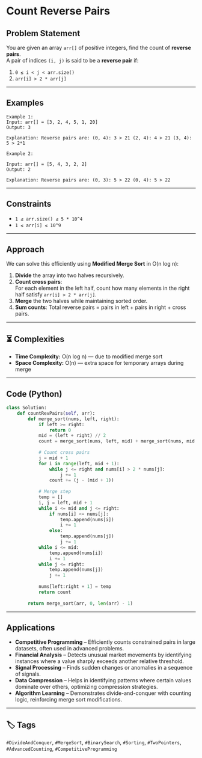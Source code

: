 # Count Reverse Pairs
## Problem Statement
You are given an array `arr[]` of positive integers, find the count of **reverse pairs**.  
A pair of indices `(i, j)` is said to be a **reverse pair** if:

1. `0 ≤ i < j < arr.size()`
2. `arr[i] > 2 * arr[j]`

---

## Examples
```text
Example 1:
Input: arr[] = [3, 2, 4, 5, 1, 20] 
Output: 3

Explanation: Reverse pairs are: (0, 4): 3 > 21 (2, 4): 4 > 21 (3, 4): 5 > 2*1

Example 2:

Input: arr[] = [5, 4, 3, 2, 2] 
Output: 2

Explanation: Reverse pairs are: (0, 3): 5 > 22 (0, 4): 5 > 22
```
---

## Constraints
- `1 ≤ arr.size() ≤ 5 * 10^4`
- `1 ≤ arr[i] ≤ 10^9`

---

## Approach

We can solve this efficiently using **Modified Merge Sort** in O(n log n):

1. **Divide** the array into two halves recursively.
2. **Count cross pairs**:  
   For each element in the left half, count how many elements in the right half satisfy `arr[i] > 2 * arr[j]`.
3. **Merge** the two halves while maintaining sorted order.
4. **Sum counts**: Total reverse pairs = pairs in left + pairs in right + cross pairs.

---
## ⏳ Complexities
- **Time Complexity:** O(n log n) — due to modified merge sort  
- **Space Complexity:** O(n) — extra space for temporary arrays during merge
---

## Code (Python)
```python
class Solution:
    def countRevPairs(self, arr):
        def merge_sort(nums, left, right):
            if left >= right:
                return 0
            mid = (left + right) // 2
            count = merge_sort(nums, left, mid) + merge_sort(nums, mid + 1, right)
            
            # Count cross pairs
            j = mid + 1
            for i in range(left, mid + 1):
                while j <= right and nums[i] > 2 * nums[j]:
                    j += 1
                count += (j - (mid + 1))
            
            # Merge step
            temp = []
            i, j = left, mid + 1
            while i <= mid and j <= right:
                if nums[i] <= nums[j]:
                    temp.append(nums[i])
                    i += 1
                else:
                    temp.append(nums[j])
                    j += 1
            while i <= mid:
                temp.append(nums[i])
                i += 1
            while j <= right:
                temp.append(nums[j])
                j += 1
            
            nums[left:right + 1] = temp
            return count
        
        return merge_sort(arr, 0, len(arr) - 1)

```
---
## Applications

- **Competitive Programming** – Efficiently counts constrained pairs in large datasets, often used in advanced problems.
- **Financial Analysis** – Detects unusual market movements by identifying instances where a value sharply exceeds another relative threshold.
- **Signal Processing** – Finds sudden changes or anomalies in a sequence of signals.
- **Data Compression** – Helps in identifying patterns where certain values dominate over others, optimizing compression strategies.
- **Algorithm Learning** – Demonstrates divide-and-conquer with counting logic, reinforcing merge sort modifications.
---
## 🏷️ Tags
`#DivideAndConquer`,
`#MergeSort`,
`#BinarySearch`,
`#Sorting`,
`#TwoPointers`,
`#AdvancedCounting`,
`#CompetitiveProgramming`
